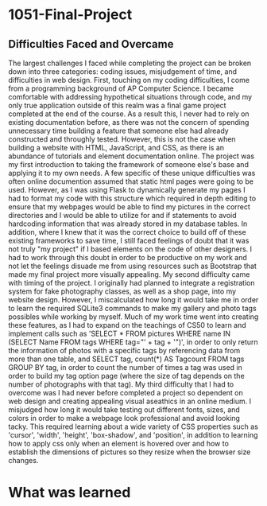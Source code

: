 # 1051-Final-Project

## Difficulties Faced and Overcame
The largest challenges I faced while completing the project can be broken down into three categories: coding issues, misjudgement of time, and difficulties in web design. First, touching on my coding difficulties, I come from a programming background of AP Computer Science. I became comfortable with addressing hypothetical situations through code, and my only true application outside of this realm was a final game project completed at the end of the course. As a result this, I never had to rely on existing documentation before, as there was not the concern of spending unnecessary time building a feature that someone else had already constructed and throughly tested. However, this is not the case when building a website with HTML, JavaScript, and CSS, as there is an abundance of tutorials and element documentation online. The project was my first introduction to taking the framework of someone else's base and applying it to my own needs. A few specific of these unique difficulties was often online documention assumed that static html pages were going to be used. However, as I was using Flask to dynamically generate my pages I had to format my code with this structure which required in depth editing to ensure that my webpages would be able to find my pictures in the correct directories and I would be able to utilize for and if statements to avoid hardcoding information that was already stored in my database tables. In addition, where I knew that it was the correct choice to build off of these existing frameworks to save time, I still faced feelings of doubt that it was not truly "my project" if I based elements on the code of other designers. I had to work through this doubt in order to be productive on my work and not let the feelings disuade me from using resources such as Bootstrap that made my final project more visually appealing. My second difficulty came with timing of the project. I originally had planned to integrate a registration system for fake photography classes, as well as a shop page, into my website design. However, I miscalculated how long it would take me in order to learn the required SQLite3 commands to make my gallery and photo tags possibles while working by myself. Much of my work time went into creating these features, as I had to expand on the teachings of CS50 to learn and implement calls such as 'SELECT * FROM pictures WHERE name IN (SELECT Name FROM tags WHERE tag="' + tag + '")', in order to only return the information of photos with a specific tags by referencing data from more than one table, and SELECT tag, count(\*) AS Tagcount FROM tags GROUP BY tag, in order to count the number of times a tag was used in order to build my tag option page (where the size of tag depends on the number of photographs with that tag). My third difficulty that I had to overcome was I had never before completed a project so dependent on web design and creating appealing visual aseathics in an online medium. I misjudged how long it would take testing out different fonts, sizes, and colors in order to make a webpage look professional and avoid looking tacky. This required learning about a wide variety of CSS properties such as 'cursor', 'width', 'height', 'box-shadow', and 'position', in addition to learning how to apply css only when an element is hovered over and how to establish the dimensions of pictures so they resize when the browser size changes.

# What was learned



